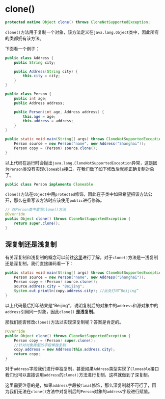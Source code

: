 # clone()

```java
protected native Object clone() throws CloneNotSupportedException;
```

`clone()`方法用于复制一个对象，该方法定义在`java.lang.Object`类中，因此所有的类都拥有该方法。

下面看一个例子：

```java
public class Address {
    public String city;

    public Address(String city) {
        this.city = city;
    }
}

public class Person {
    public int age;
    public Address address;

    public Person(int age, Address address) {
        this.age = age;
        this.address = address;
    }
}

public static void main(String[] args) throws CloneNotSupportedException {
    Person source = new Person("name", new Address("Shanghai"));
    Person copy = (Person) source.clone();
}
```

以上代码在运行时会抛出`java.lang.CloneNotSupportedException`异常，这是因为`Person`类没有实现`Cloneable`接口。在我们做了如下修改后就能正确复制对象了。

```java
public class Person implements Cloneable
```

`clone()`方法在`Object`中用`protected`修饰，因此在子类中如果希望把该方法公开，那么在重写该方法时应该使用`public`进行修饰。

```java
// 在Person类中重写clone()方法
@Override
public Object clone() throws CloneNotSupportedException {
    return super.clone();
}
```

## 深复制还是浅复制

有关深复制和浅复制的概念可以前往[这里](shallow-copy-deep-copy.md)进行了解。对于`clone()`方法是一浅复制还是深复制，我们直接编码看一下：

```java
public static void main(String[] args) throws CloneNotSupportedException {
    Person source = new Person("name", new Address("Shanghai"));
    Person copy = (Person) source.clone();
    source.address.city = "Beijing";
    System.out.println(copy.address.city); //此处打印“Beijing”
}
```

以上代码最后打印结果是“Beijing”，说明复制后的对象中的`address`和源对象中的`address`引用同一对象，因此`clone()` **是浅复制**。

那我们能否修改`clone()`方法以实现深复制呢？答案是肯定的。

```java
@Override
public Object clone() throws CloneNotSupportedException {
    Person copy = (Person) super.clone();
    //针对对象类型的字段单独复制
    copy.address = new Address(this.address.city);
    return copy;
}
```

对于`address`字段我们进行单独复制，甚至如果`Address`类型实现了`Cloneable`接口我们也可以直接调用`address`的`clone()`方法进行复制，这样就做到了深复制。

这里需要注意的是，如果`address`字段被`final`修饰，那么深复制就不可行了，因为我们无法在`clone()`方法中对复制后的`Person`对象的`address`字段进行赋值。
